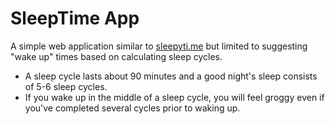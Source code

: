 # SleepTime App

A simple web application
similar to [sleepyti.me](https://www.sleepyti.me/) but
limited to suggesting "wake up" 
times based on calculating sleep cycles.

* A sleep cycle lasts about 90 minutes
and a good night's sleep consists of
5-6 sleep cycles.
* If you wake up in the middle of a
sleep cycle, you will feel groggy 
even if you've completed several 
cycles prior to waking up.